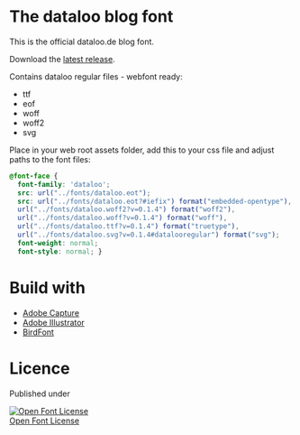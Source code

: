 # The dataloo blog font
This is the official dataloo.de blog font.

Download the [latest release](https://github.com/dataloo/font/releases).

Contains dataloo regular files - webfont ready:

* ttf
* eof
* woff
* woff2
* svg

Place in your web root assets folder, add this to your css file and adjust paths to the font files:

```css
@font-face {
  font-family: 'dataloo';
  src: url("../fonts/dataloo.eot");
  src: url("../fonts/dataloo.eot?#iefix") format("embedded-opentype"), 
  url("../fonts/dataloo.woff2?v=0.1.4") format("woff2"), 
  url("../fonts/dataloo.woff?v=0.1.4") format("woff"), 
  url("../fonts/dataloo.ttf?v=0.1.4") format("truetype"), 
  url("../fonts/dataloo.svg?v=0.1.4#datalooregular") format("svg");
  font-weight: normal;
  font-style: normal; }
```

# Build with

* [Adobe Capture](https://www.adobe.com/products/capture.html)
* [Adobe Illustrator](https://www.adobe.com/products/illustrator.html)
* [BirdFont](http://birdfont.org/)

# Licence
Published under

<!--SIL Open Font License-->
<a rel="license" href="https://scripts.sil.org/OFL">
<img alt="Open Font License" border="0"
src="https://scripts.sil.org/cms/sites/nrsi/media/OFL_logo_rect_color.png"/></a>
<br />
<a rel="license" href="https://scripts.sil.org/OFL">Open Font License </a>
<!--/SIL Open Font License-->

